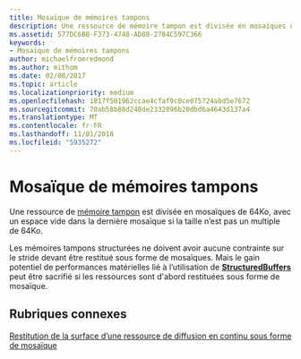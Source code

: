 ```yaml
---
title: Mosaïque de mémoires tampons
description: Une ressource de mémoire tampon est divisée en mosaïques de 64Ko, avec un espace vide dans la dernière mosaïque si la taille n’est pas un multiple de 64Ko.
ms.assetid: 577DC6B0-F373-4748-AD80-2784C597C366
keywords:
- Mosaïque de mémoires tampons
author: michaelfromredmond
ms.author: mithom
ms.date: 02/08/2017
ms.topic: article
ms.localizationpriority: medium
ms.openlocfilehash: 1817f501962ccae4cfaf9c0ce075724abd5e7672
ms.sourcegitcommit: 70ab58b88d248de2332096b20dbd6a4643d137a4
ms.translationtype: MT
ms.contentlocale: fr-FR
ms.lasthandoff: 11/01/2018
ms.locfileid: "5935272"
---
```

# <a name="buffer-tiling"></a>Mosaïque de mémoires tampons


Une ressource de [mémoire tampon](introduction-to-buffers.md) est divisée en mosaïques de 64Ko, avec un espace vide dans la dernière mosaïque si la taille n’est pas un multiple de 64Ko.

Les mémoires tampons structurées ne doivent avoir aucune contrainte sur le stride devant être restitué sous forme de mosaïques. Mais le gain potentiel de performances matérielles lié à l’utilisation de [**StructuredBuffers**](https://msdn.microsoft.com/library/windows/desktop/ff471514) peut être sacrifié si les ressources sont d'abord restituées sous forme de mosaïque.

## <a name="span-idrelated-topicsspanrelated-topics"></a><span id="related-topics"></span>Rubriques connexes


[Restitution de la surface d’une ressource de diffusion en continu sous forme de mosaïque](how-a-streaming-resource-s-area-is-tiled.md)

 

 




